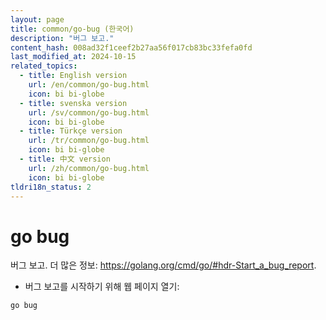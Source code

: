 ```yaml
---
layout: page
title: common/go-bug (한국어)
description: "버그 보고."
content_hash: 008ad32f1ceef2b27aa56f017cb83bc33fefa0fd
last_modified_at: 2024-10-15
related_topics:
  - title: English version
    url: /en/common/go-bug.html
    icon: bi bi-globe
  - title: svenska version
    url: /sv/common/go-bug.html
    icon: bi bi-globe
  - title: Türkçe version
    url: /tr/common/go-bug.html
    icon: bi bi-globe
  - title: 中文 version
    url: /zh/common/go-bug.html
    icon: bi bi-globe
tldri18n_status: 2
---
```

# go bug

버그 보고.
더 많은 정보: <https://golang.org/cmd/go/#hdr-Start_a_bug_report>.

- 버그 보고를 시작하기 위해 웹 페이지 열기:

`go bug`

